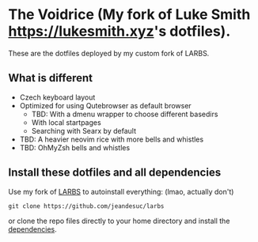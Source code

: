 # The Voidrice (My fork of Luke Smith <https://lukesmith.xyz>'s dotfiles).

These are the dotfiles deployed by my custom fork of LARBS.

## What is different
- Czech keyboard layout
- Optimized for using Qutebrowser as default browser
	- TBD: With a dmenu wrapper to choose different basedirs
	- With local startpages
	- Searching with Searx by default
- TBD: A heavier neovim rice with more bells and whistles
- TBD: OhMyZsh bells and whistles

## Install these dotfiles and all dependencies

Use my fork of [LARBS](https://github.com/jeandesuc/larbs) to autoinstall everything: (lmao, actually don't)

```
git clone https://github.com/jeandesuc/larbs
```

or clone the repo files directly to your home directory and install the
[dependencies](https://github.com/jeandesuc/LARBS/blob/master/progs.csv).
